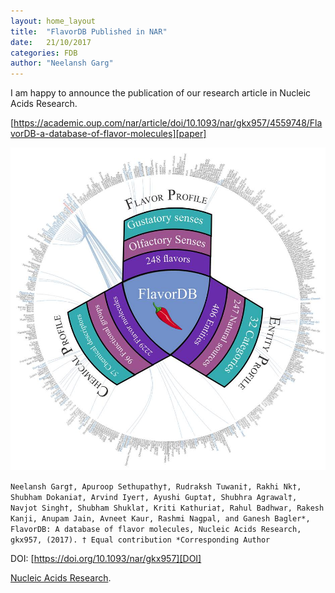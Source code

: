 ```yaml
---
layout: home_layout
title:  "FlavorDB Published in NAR"
date:   21/10/2017
categories: FDB
author: "Neelansh Garg"
---
```

I am happy to announce the publication of our research article in Nucleic Acids Research.

[https://academic.oup.com/nar/article/doi/10.1093/nar/gkx957/4559748/FlavorDB-a-database-of-flavor-molecules][paper]

<img src="/static/blog_images/fdb.jpg" style="max-width: 100%; max-height: 70%;">

`Neelansh Garg†, Apuroop Sethupathy†, Rudraksh Tuwani†, Rakhi Nk†, Shubham Dokania†, Arvind Iyer†, Ayushi Gupta†, Shubhra Agrawal†, Navjot Singh†, Shubham Shukla†, Kriti Kathuria†, Rahul Badhwar, Rakesh Kanji, Anupam Jain, Avneet Kaur, Rashmi Nagpal, and Ganesh Bagler*, FlavorDB: A database of flavor molecules, Nucleic Acids Research, gkx957, (2017). † Equal contribution *Corresponding Author`


DOI: [https://doi.org/10.1093/nar/gkx957][DOI] 

[Nucleic Acids Research][nar].

[paper]: https://academic.oup.com/nar/article/doi/10.1093/nar/gkx957/4559748/FlavorDB-a-database-of-flavor-molecules
[doi]:	https://doi.org/10.1093/nar/gkx957
[nar]:	https://academic.oup.com/nar